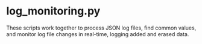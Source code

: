 # log_monitoring.py
These scripts work together to process JSON log files, find common values, and monitor log file changes in real-time, logging added and erased data.
